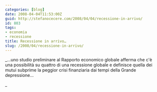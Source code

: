 ```yaml
---
categories: [blog]
date: 2008-04-04T11:53:00Z
guid: http://stefanocecere.com/2008/04/04/recessione-in-arrivo/
id: 803
tags:
- economia
- recessione
title: Recessione in arrivo…
slug: /2008/04/recessione-in-arrivo/
---
```


_…uno studio preliminare al Rapporto economico globale afferma che c'è una possibilità su quattro di una recessione globale e definisce quella dei mutui subprime la peggior crisi finanziaria dai tempi della Grande depressione…
  
_